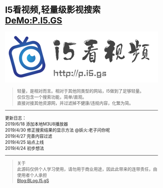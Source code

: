 # I5看视频,轻量级影视搜索 [DeMo:P.I5.GS](https://p.i5.gs/)  
![](./static/logo.png)


>轻量，是相对而言。相对于其他同类型的网站，I5做到了足够轻量。  
仅仅包含一个搜索功能，简单/直观。  
直接对接其他资源网，并过滤掉不健康/违规内容，化繁为简。  

--------
更新日志：  
2019/6/18 添加本地M3U8播放器  
2019/4/30 修正搜索结果的显示方法 @妖火:老子问你呢  
2019/4/27 完善内容过滤  
2019/4/25 站点上线  
2019/4/24 初步想法  

-------------------
>关于  
此源码仅供个人学习使用，请勿用于商业用途，因此此带来的连带责任，由使用者个人承担  
[Blog:BLog.I5.gS](https://blog.i5.gs)
